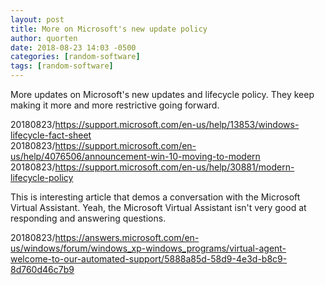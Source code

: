 ```yaml
---
layout: post
title: More on Microsoft's new update policy
author: quorten
date: 2018-08-23 14:03 -0500
categories: [random-software]
tags: [random-software]
---
```


More updates on Microsoft's new updates and lifecycle policy.  They
keep making it more and more restrictive going forward.

20180823/https://support.microsoft.com/en-us/help/13853/windows-lifecycle-fact-sheet  
20180823/https://support.microsoft.com/en-us/help/4076506/announcement-win-10-moving-to-modern  
20180823/https://support.microsoft.com/en-us/help/30881/modern-lifecycle-policy

This is interesting article that demos a conversation with the
Microsoft Virtual Assistant.  Yeah, the Microsoft Virtual Assistant
isn't very good at responding and answering questions.

20180823/https://answers.microsoft.com/en-us/windows/forum/windows_xp-windows_programs/virtual-agent-welcome-to-our-automated-support/5888a85d-58d9-4e3d-b8c9-8d760d46c7b9
